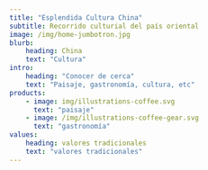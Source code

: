 ```yaml
---
title: "Esplendida Cultura China"
subtitle: Recorrido culturial del país oriental
image: /img/home-jumbotron.jpg
blurb:
    heading: China
    text: "Cultura"
intro:
    heading: "Conocer de cerca"
    text: "Paisaje, gastronomía, cultura, etc"
products:
    - image: img/illustrations-coffee.svg
      text: "paisaje"
    - image: /img/illustrations-coffee-gear.svg
      text: "gastronomía"
values:
    heading: valores tradicionales
    text: "valores tradicionales"
---
```


